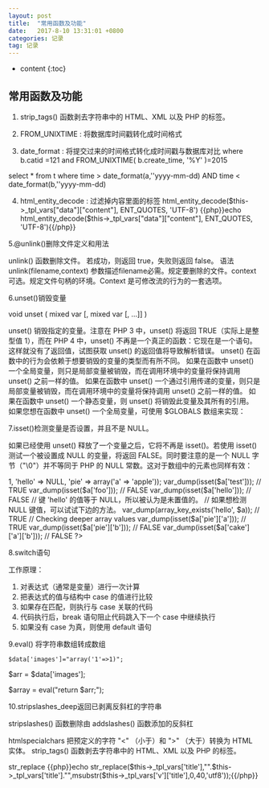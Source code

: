 ```yaml
---
layout: post
title:  "常用函数及功能"
date:   2017-8-10 13:31:01 +0800
categories: 记录
tag: 记录
---
```


* content
{:toc}

常用函数及功能
--------------

1.   strip_tags() 函数剥去字符串中的 HTML、XML 以及 PHP 的标签。


2.   FROM_UNIXTIME  :  将数据库时间戳转化成时间格式
3.   date_format    :    将提交过来的时间格式转化成时间戳与数据库对比
where b.catid =121 and  FROM_UNIXTIME( b.create_time, '%Y' )=2015

select * from t where time > date_format(a,''yyyy-mm-dd) AND time < date_format(b,''yyyy-mm-dd)

4.  html_entity_decode  :   过滤掉内容里面的标签
 html_entity_decode($this->_tpl_vars["data"]["content"], ENT_QUOTES, 'UTF-8')
{{php}}echo html_entity_decode($this->_tpl_vars["data"]["content"], ENT_QUOTES, 'UTF-8'){{/php}}


5.@unlink()删除文件定义和用法

unlink() 函数删除文件。
若成功，则返回 true，失败则返回 false。
语法
unlink(filename,context)
参数描述filename必需。规定要删除的文件。context可选。规定文件句柄的环境。Context 是可修改流的行为的一套选项。

6.unset()销毁变量

void unset ( mixed var [, mixed var [, ...]] )

unset() 销毁指定的变量。注意在 PHP 3 中，unset() 将返回 TRUE（实际上是整型值 1），而在 PHP 4 中，unset() 不再是一个真正的函数：它现在是一个语句。这样就没有了返回值，试图获取 unset() 的返回值将导致解析错误。
unset() 在函数中的行为会依赖于想要销毁的变量的类型而有所不同。
如果在函数中 unset() 一个全局变量，则只是局部变量被销毁，而在调用环境中的变量将保持调用 unset() 之前一样的值。
如果在函数中 unset() 一个通过引用传递的变量，则只是局部变量被销毁，而在调用环境中的变量将保持调用 unset() 之前一样的值。
如果在函数中 unset() 一个静态变量，则 unset() 将销毁此变量及其所有的引用。
如果您想在函数中 unset() 一个全局变量，可使用 $GLOBALS 数组来实现：
<?php
function foo() {
    unset($GLOBALS['bar']);
}

$bar = "something";
foo();
?>

7.isset()检测变量是否设置，并且不是 NULL。

如果已经使用 unset() 释放了一个变量之后，它将不再是 isset()。若使用 isset() 测试一个被设置成 NULL 的变量，将返回 FALSE。同时要注意的是一个 NULL 字节（"\0"）并不等同于 PHP 的 NULL 常数。这对于数组中的元素也同样有效：
<?php

$a = array ('test' => 1, 'hello' => NULL, 'pie' => array('a' => 'apple'));

var_dump(isset($a['test']));            // TRUE
var_dump(isset($a['foo']));             // FALSE
var_dump(isset($a['hello']));           // FALSE

// 键 'hello' 的值等于 NULL，所以被认为是未置值的。
// 如果想检测 NULL 键值，可以试试下边的方法。 
var_dump(array_key_exists('hello', $a)); // TRUE

// Checking deeper array values
var_dump(isset($a['pie']['a']));        // TRUE
var_dump(isset($a['pie']['b']));        // FALSE
var_dump(isset($a['cake']['a']['b']));  // FALSE

?>

8.switch语句

工作原理：
  1. 对表达式（通常是变量）进行一次计算
  2. 把表达式的值与结构中 case 的值进行比较
  3. 如果存在匹配，则执行与 case 关联的代码
  4. 代码执行后，break 语句阻止代码跳入下一个 case 中继续执行
  5. 如果没有 case 为真，则使用 default 语句
<?php
$favcolor="red";

switch ($favcolor) {
   case "red":
     echo "Your favorite color is red!";
     break;
   case "blue":
     echo "Your favorite color is blue!";
     break;
   case "green":
     echo "Your favorite color is green!";
     break;
   default:
     echo "Your favorite color is neither red, blue, or green!";
}
?>

9.eval() 将字符串数组转成数组

    $data['images']="array('1'=>1)";
  $arr = $data['images'];

  $array = eval("return $arr;");

10.stripslashes_deep返回已剥离反斜杠的字符串

stripslashes() 函数删除由 addslashes() 函数添加的反斜杠

htmlspecialchars 
把预定义的字符 "<" （小于）和 ">" （大于）转换为 HTML 实体。
strip_tags()
函数剥去字符串中的 HTML、XML 以及 PHP 的标签。

str_replace
{{php}}echo str_replace($this->_tpl_vars['title'],"".$this->_tpl_vars['title']."",msubstr($this->_tpl_vars['v']['title'],0,40,'utf8'));{{/php}}